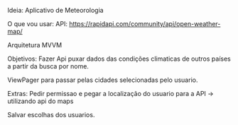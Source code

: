 Ideia: Aplicativo de Meteorologia

O que vou usar: 
API: https://rapidapi.com/community/api/open-weather-map/

Arquitetura MVVM


Objetivos: Fazer Api puxar dados das condições climaticas de outros países a partir da busca por nome.

ViewPager para passar pelas cidades selecionadas pelo usuario.


Extras: Pedir permissao e pegar a localização do usuario para a API -> utilizando api do maps

Salvar escolhas dos usuarios.
